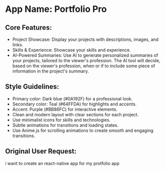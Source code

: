 # **App Name**: Portfolio Pro

## Core Features:

- Project Showcase: Display your projects with descriptions, images, and links.
- Skills & Experience: Showcase your skills and experience.
- AI-Powered Summaries: Use AI to generate personalized summaries of your projects, tailored to the viewer's profession. The AI tool will decide, based on the viewer's profession, when or if to include some piece of information in the project's summary.

## Style Guidelines:

- Primary color: Dark blue (#0A192F) for a professional look.
- Secondary color: Teal (#64FFDA) for highlights and accents.
- Accent: Purple (#BB86FC) for interactive elements.
- Clean and modern layout with clear sections for each project.
- Use minimalist icons for skills and technologies.
- Subtle animations for transitions and loading states.
- Use Anime.js for scrolling animations to create smooth and engaging transitions.

## Original User Request:
i want to create an react-native app for my protfolio app
  